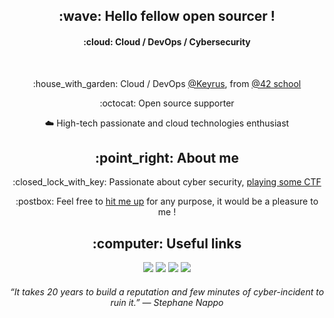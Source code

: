 <h2 align=center>:wave: Hello fellow open sourcer !</h2>
<h4 align=center>:cloud: Cloud / DevOps / Cybersecurity</h4>

<br>

<div align=center>
	<p>:house_with_garden: Cloud / DevOps <a href="https://keyrus.com/">@Keyrus</a>, from <a href="https://42.fr/">@42 school</a></p>
	<p>:octocat: Open source supporter</p>
	<p>☁️ High-tech passionate and cloud technologies enthusiast</p>
</div>

<h2 align=center>
	:point_right: About me
</h2>

<div align=center>
	<p>:closed_lock_with_key: Passionate about cyber security, <a href="https://www.root-me.org/wowz">playing some CTF</a></p>
	<p>:postbox: Feel free to <a href="mailto:github@kema.dev" >hit me up</a> for any purpose, it would be a pleasure to me !</p>
</div>

<h2 align=center>
	:computer: Useful links
</h2>

<p align=center>
	<a href="mailto:github@kema.dev"><img src="https://img.shields.io/badge/mail-github%40kema.dev-blue"></a>
	<a href="https://www.kemadev.fr/"><img src="https://img.shields.io/website?down_color=lightgrey&down_message=offline&up_color=blue&up_message=kemadev.fr&url=https%3A%2F%2Fwww.kemadev.fr/"></a>
	<a href="https://www.kemadev.fr/en/resume"><img src="https://img.shields.io/badge/resume-pdf-blue"></a>
	<a href="https://www.linkedin.com/in/jeremy-jourdan-kemadev/"><img src="https://img.shields.io/badge/LinkedIn-profile-blue"></a>
</p>

<h6 align=center>
	“It takes 20 years to build a reputation and few minutes of cyber-incident to ruin it.” ― Stephane Nappo
</h6>
